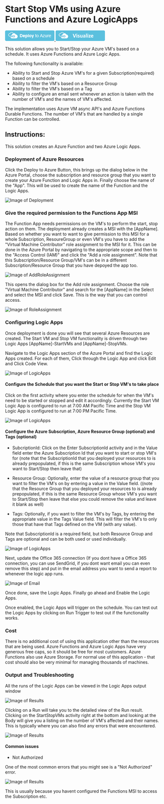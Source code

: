 # Start Stop VMs using Azure Functions and Azure LogicApps

<a href="https://portal.azure.com/#create/Microsoft.Template/uri/https%3A%2F%2Fraw.githubusercontent.com%2Fanirudhgarg%2Ffunctions-logicapp-startstopvms%2Fmaster%2Fazuredeploy.json" target="_blank">
<img src="https://raw.githubusercontent.com/Azure/azure-quickstart-templates/master/1-CONTRIBUTION-GUIDE/images/deploytoazure.png"/>
</a>
<a href="http://armviz.io/#/?load=https%3A%2F%2Fraw.githubusercontent.com%2FAzure%2Fazure-quickstart-templates%2Fmaster%2F101-aks%2Fazuredeploy.json" target="_blank">
<img src="https://raw.githubusercontent.com/Azure/azure-quickstart-templates/master/1-CONTRIBUTION-GUIDE/images/visualizebutton.png"/>
</a>

This solution allows you to Start/Stop your Azure VM's based on a schedule. It uses Azure Functions and Azure Logic Apps. 

The following functionality is available: 

* Ability to Start and Stop Azure VM's for a given Subscription(required) based on a schedule
* Ability to filter the VM's based on a Resource Group
* Ability to filter the VM's based on a Tag 
* Ability to configure an email sent whenever an action is taken with the number of VM's and the names of VM's affected.

The implementation uses Azure VM async API's and Azure Functions Durable Functions. The number of VM's that are handled by a single Function can be controlled.

## Instructions: 

This solution creates an Azure Function and two Azure Logic Apps. 

### Deployment of Azure Resources
Click the Deploy to Azure Button, this brings up the dialog below in the Azure Portal, choose the subscription and resource group that you want to create your Azure Function and Logic Apps in. Finally choose the name of the "App". This will be used to create the name of the Function and the Logic Apps.

![Image of Deployment](https://github.com/anirudhgarg/functions-logicapp-startstopvms/blob/master/StartStopVMs/images/DeploymentScreen.jpg)

### Give the required permission to the Functions App MSI 
The Function App needs permissions on the VM's to perform  the start, stop action on them. The deployment already creates a MSI with the [AppName]. Based on whether you want to want to give permission to this MSI for a whole Subscription, ResoureGroup or even VM's you have  to add the "Virtual Machine Contributor" role assignment to the MSI for it. This can be done in the Azure Portal by navigating to the appropriate scope and then to the "Access Control (IAM)" and click the "Add a role assignment". Note that this Subscription/Resource Group/VM's can be in a different Subscription/Resource Group that you have depoyed the app too. 

![Image of AddRoleAssignment](https://github.com/anirudhgarg/functions-logicapp-startstopvms/blob/master/StartStopVMs/images/Add-RoleAssignment.jpg)

This opens the dialog box for the Add role assignment. Choose the role "Virtual Machine Contributor" and search for the [AppName] in the Select and select the MSI and click Save. This is the way that you can control access. 

![Image of RoleAssignment](https://github.com/anirudhgarg/functions-logicapp-startstopvms/blob/master/StartStopVMs/images/RoleAssignment.jpg)

### Configuring Logic Apps
Once deployment is done you will see that several Azure Resources are created. The Start VM and Stop VM functionality is driven through two Logic Apps [AppName]-StartVMs and [AppName]-StopVMs. 

Navigate to the Logic Apps section of the Azure Portal and find the Logic Apps created. For each of them, Click through the Logic App and click Edit and Click Code View.

![Image of LogicApps](https://github.com/anirudhgarg/functions-logicapp-startstopvms/blob/master/StartStopVMs/images/LogicAppsScreen.jpg)

#### Configure the Schedule that you want the Start or Stop VM's to take place
Click on the first activity where you enter the schedule for when the VM's need to be started or stopped and edit it accordingly. Currently the Start VM Logic App is configured to run at 7:00 AM Pacific Time and the Stop VM Logic App is configured to run at 7:00 PM Pacific Time.

![Image of LogicApps](https://github.com/anirudhgarg/functions-logicapp-startstopvms/blob/master/StartStopVMs/images/Schedule.jpg)

#### Configure the Azure Subscription, Azure Resource Group (optional) and Tags (optional) 

* SubcriptionId:
Click on the Enter SubscriptionId activity and in the Value field enter the Azure Subscription Id that you want to start or stop VM's for (note that the SubscriptionId that you deployed your resources to is already prepopulated, if this is the same Subscription whose VM's you want to Start/Stop then leave that)

* Resource Group:
Optionally, enter the value of a resource group that you want to filter the VM's on by entering a value in the Value field. ((note that the Resource Group that you deployed your resources to is already prepopulated, if this is the same Resource Group whose VM's you want to Start/Stop then leave that else  you could remove the value and leave it blank as well)

* Tags:
Optionally, if you want to filter the VM's by Tags, by entering the appropriate value in the Tags Value field. This will  filter the VM's to only those that have that Tags defined on the VM (with any value).

Note that SubscriptionId is a required field, but both Resource Group and Tags are optional and can be both used or used individually.

![Image of LogicApps](https://github.com/anirudhgarg/functions-logicapp-startstopvms/blob/master/StartStopVMs/images/Sub-RG-Tags.jpg)

Next, update the Office 365 connection (If you dont have a Office 365 connection, you can use SendGrid, if you dont want email you can even remove this step) and put in the email address you want to send a report to whenever the logic app runs.

![Image of Email](https://github.com/anirudhgarg/functions-logicapp-startstopvms/blob/master/StartStopVMs/images/Send-Email.jpg)

Once done, save the Logic Apps. Finally go ahead and Enable the Logic Apps.

Once enabled, the Logic Apps will trigger on the schedule. You can test out the Logic Apps by clicking on Run Trigger to test out if the functionality works. 

### Cost
There is no additional cost of using this application other than the resources that are being used. Azure Functions and Azure Logic Apps have very generous free caps, so it should be free for most customers. Azure Functions also use Azure Storage. For normal use of this application - that cost should also be very minimal for managing thousands of machines.

### Output and Troubleshooting

All the runs of the Logic Apps can be viewed in the Logic Apps output window

![Image of Results](https://github.com/anirudhgarg/functions-logicapp-startstopvms/blob/master/StartStopVMs/images/RunsList.jpg)

Clicking on a Run will take you to the detailed view of the Run result. Clicking on the StartStopVMs activity right at the bottom and looking at the Body will give you a listing on the number of VM's affected and their names. This is typically where you can also find any errors that were encountered. 

![Image of Results](https://github.com/anirudhgarg/functions-logicapp-startstopvms/blob/master/StartStopVMs/images/Output.jpg)

#### Common issues

* Not Authorized 

One of the most common errors that you might see is a "Not Authorized" error. 

![Image of Results](https://github.com/anirudhgarg/functions-logicapp-startstopvms/blob/master/StartStopVMs/images/NotAuthorized.jpg)

This is usually because you havent configured the Functions MSI to access the Subscription etc. 





